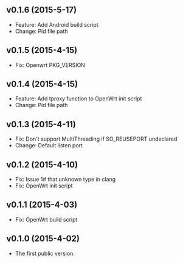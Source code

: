 v0.1.6 (2015-5-17)
-----------
* Feature: Add Android build script
* Change: Pid file path


v0.1.5 (2015-4-15)
-----------
* Fix: Openwrt PKG_VERSION


v0.1.4 (2015-4-15)
-----------
* Feature: Add tproxy function to OpenWrt init script
* Change: Pid file path


v0.1.3 (2015-4-11)
-----------
* Fix: Don't support MultiThreading if SO_REUSEPORT undeclared
* Change: Default listen port


v0.1.2 (2015-4-10)
-----------
* Fix: Issue 1# that unknown type in clang
* Fix: OpenWrt init script


v0.1.1 (2015-4-03)
-----------
* Fix: OpenWrt build script


v0.1.0 (2015-4-02)
-----------
* The first public version.


